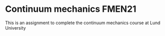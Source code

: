 # Continuum mechanics FMEN21

This is an assignment to complete the continuum mechanics course at Lund University
